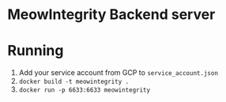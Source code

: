 # MeowIntegrity Backend server

# Running
1. Add your service account from GCP to `service_account.json`
2. ```docker build -t meowintegrity .```
3. ```docker run -p 6633:6633 meowintegrity```

